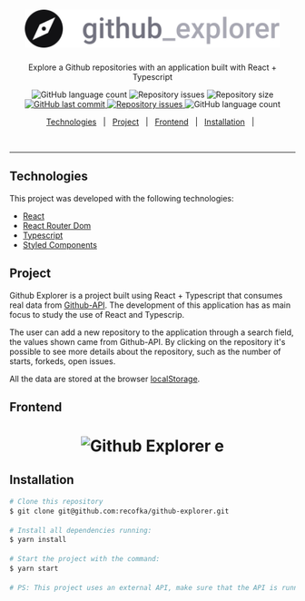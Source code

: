 <h1 align="center">
  <img alt="Github Explorer" title="#repo-image" src="src/assets/logo.svg" width="450px" />
</h1>
 <p align="center">Explore a Github repositories with an application built with React + Typescript</p>


<p align="center">

  <img alt="GitHub language count" src="https://img.shields.io/github/languages/count/recofka/github-explorer?style=flat-square">

  <img alt="Repository issues" src="https://img.shields.io/github/languages/top/recofka/github-explorer?style=flat-square">

  <img alt="Repository size" src="https://img.shields.io/github/repo-size/recofka/github-explorer?style=flat-square">

  <a href="https://github.com/recofka/github-explorer/commits/master">
    <img alt="GitHub last commit" src="https://img.shields.io/github/last-commit/recofka/github-explorer?style=flat-square">
  </a>

  <a href="https://github.com/recofka/github-explorer/issues">
    <img alt="Repository issues" src="https://img.shields.io/github/issues/recofka/github-explorer?style=flat-square">
  </a>

  <img alt="GitHub language count" src="https://img.shields.io/netlify/ba71cfec-1e79-4531-90b2-4af21876a2d8?style=flat-square">

</p>

<p align="center">
  <a href="#technologies">Technologies</a>&nbsp;&nbsp;&nbsp;|&nbsp;&nbsp;
  <a href="#project">Project</a>&nbsp;&nbsp;&nbsp;|&nbsp;&nbsp;
  <a href="#frontend">Frontend</a>&nbsp;&nbsp;&nbsp;|&nbsp;&nbsp;
  <!-- <a href="#goals">Goals</a>&nbsp;&nbsp;&nbsp;|&nbsp;&nbsp; -->
  <!-- <a href="#features">Features</a>&nbsp;&nbsp;&nbsp;|&nbsp;&nbsp; -->
  <a href="#installation">Installation</a>&nbsp;&nbsp;&nbsp;|&nbsp;&nbsp;
</p>

<br>


---

##  Technologies

This project was developed with the following technologies:

- [React](https://reactjs.org)
- [React Router Dom](https://github.com/ReactTraining/react-router#readme)
- [Typescript](https://www.typescriptlang.org/)
- [Styled Components](https://styled-components.com/)



##  Project

Github Explorer is a project built using React + Typescript that consumes real data from [Github-API](https://developer.github.com/v3/).
The development of this application has as main focus to study the use of React and Typescrip.

The user can add a new repository to the application through a search field, the values shown came from Github-API.
By clicking on the repository it's possible to see more details about the repository, such as the number of starts, forkeds, open issues.

All the data are stored at the browser [localStorage](https://javascript.info/localstorage).



##  Frontend
<h1 align="center">
  <img alt="Github Explorer e" title="#app-image" src="https://media3.giphy.com/media/iJ2GqSiCwKX3zr5Qrf/giphy.gif" />
</h1>






<!-- ##  Goals

<p>Goals</p>

## Features

<p>Features</p> -->


##  Installation

```bash
# Clone this repository
$ git clone git@github.com:recofka/github-explorer.git

# Install all dependencies running:
$ yarn install

# Start the project with the command:
$ yarn start

# PS: This project uses an external API, make sure that the API is running for a good functioning of this application

```
